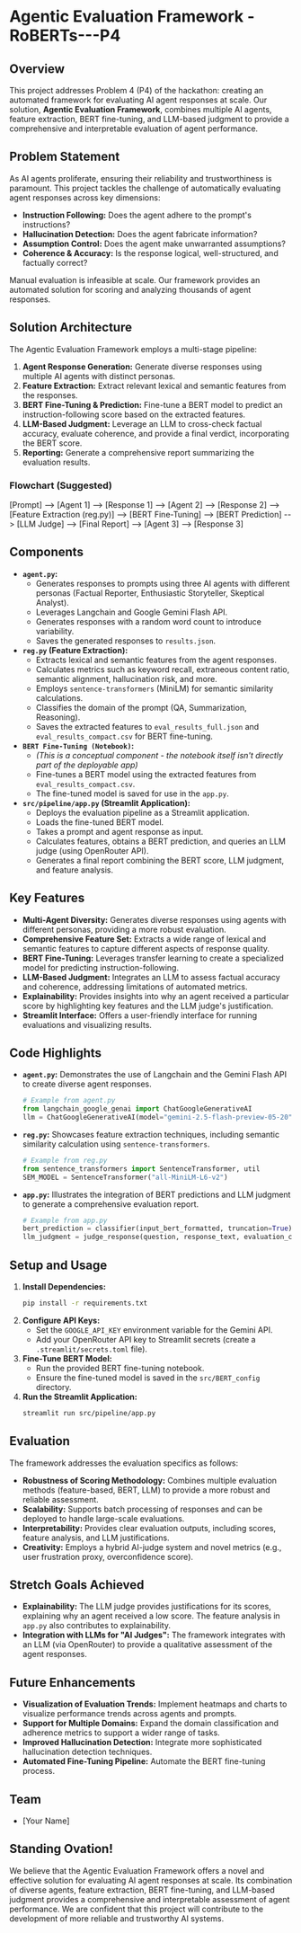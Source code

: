 
# Agentic Evaluation Framework - RoBERTs---P4

## Overview

This project addresses Problem 4 (P4) of the hackathon: creating an automated framework for evaluating AI agent responses at scale.  Our solution, **Agentic Evaluation Framework**, combines multiple AI agents, feature extraction, BERT fine-tuning, and LLM-based judgment to provide a comprehensive and interpretable evaluation of agent performance.

## Problem Statement

As AI agents proliferate, ensuring their reliability and trustworthiness is paramount.  This project tackles the challenge of automatically evaluating agent responses across key dimensions:

*   **Instruction Following:** Does the agent adhere to the prompt's instructions?
*   **Hallucination Detection:** Does the agent fabricate information?
*   **Assumption Control:** Does the agent make unwarranted assumptions?
*   **Coherence & Accuracy:** Is the response logical, well-structured, and factually correct?

Manual evaluation is infeasible at scale.  Our framework provides an automated solution for scoring and analyzing thousands of agent responses.

## Solution Architecture

The Agentic Evaluation Framework employs a multi-stage pipeline:

1.  **Agent Response Generation:** Generate diverse responses using multiple AI agents with distinct personas.
2.  **Feature Extraction:** Extract relevant lexical and semantic features from the responses.
3.  **BERT Fine-Tuning & Prediction:** Fine-tune a BERT model to predict an instruction-following score based on the extracted features.
4.  **LLM-Based Judgment:** Leverage an LLM to cross-check factual accuracy, evaluate coherence, and provide a final verdict, incorporating the BERT score.
5.  **Reporting:** Generate a comprehensive report summarizing the evaluation results.

### Flowchart (Suggested)
[Prompt] --> [Agent 1] --> [Response 1] --> [Agent 2] --> [Response 2] --> [Feature Extraction (reg.py)] --> [BERT Fine-Tuning] --> [BERT Prediction] --> [LLM Judge] --> [Final Report] --> [Agent 3] --> [Response 3]


## Components

*   **`agent.py`:**
    *   Generates responses to prompts using three AI agents with different personas (Factual Reporter, Enthusiastic Storyteller, Skeptical Analyst).
    *   Leverages Langchain and Google Gemini Flash API.
    *   Generates responses with a random word count to introduce variability.
    *   Saves the generated responses to `results.json`.
*   **`reg.py` (Feature Extraction):**
    *   Extracts lexical and semantic features from the agent responses.
    *   Calculates metrics such as keyword recall, extraneous content ratio, semantic alignment, hallucination risk, and more.
    *   Employs `sentence-transformers` (MiniLM) for semantic similarity calculations.
    *   Classifies the domain of the prompt (QA, Summarization, Reasoning).
    *   Saves the extracted features to `eval_results_full.json` and `eval_results_compact.csv` for BERT fine-tuning.
*   **`BERT Fine-Tuning (Notebook)`:**
    *   *(This is a conceptual component - the notebook itself isn't directly part of the deployable app)*
    *   Fine-tunes a BERT model using the extracted features from `eval_results_compact.csv`.
    *   The fine-tuned model is saved for use in the `app.py`.
*   **`src/pipeline/app.py` (Streamlit Application):**
    *   Deploys the evaluation pipeline as a Streamlit application.
    *   Loads the fine-tuned BERT model.
    *   Takes a prompt and agent response as input.
    *   Calculates features, obtains a BERT prediction, and queries an LLM judge (using OpenRouter API).
    *   Generates a final report combining the BERT score, LLM judgment, and feature analysis.

## Key Features

*   **Multi-Agent Diversity:**  Generates diverse responses using agents with different personas, providing a more robust evaluation.
*   **Comprehensive Feature Set:** Extracts a wide range of lexical and semantic features to capture different aspects of response quality.
*   **BERT Fine-Tuning:** Leverages transfer learning to create a specialized model for predicting instruction-following.
*   **LLM-Based Judgment:** Integrates an LLM to assess factual accuracy and coherence, addressing limitations of automated metrics.
*   **Explainability:** Provides insights into why an agent received a particular score by highlighting key features and the LLM judge's justification.
*   **Streamlit Interface:**  Offers a user-friendly interface for running evaluations and visualizing results.

## Code Highlights

*   **`agent.py`:** Demonstrates the use of Langchain and the Gemini Flash API to create diverse agent responses.
    ```python
    # Example from agent.py
    from langchain_google_genai import ChatGoogleGenerativeAI
    llm = ChatGoogleGenerativeAI(model="gemini-2.5-flash-preview-05-20", temperature=0.7)
    ```
*   **`reg.py`:** Showcases feature extraction techniques, including semantic similarity calculation using `sentence-transformers`.
    ```python
    # Example from reg.py
    from sentence_transformers import SentenceTransformer, util
    SEM_MODEL = SentenceTransformer("all-MiniLM-L6-v2")
    ```
*   **`app.py`:**  Illustrates the integration of BERT predictions and LLM judgment to generate a comprehensive evaluation report.
    ```python
    # Example from app.py
    bert_prediction = classifier(input_bert_formatted, truncation=True)
    llm_judgment = judge_response(question, response_text, evaluation_criteria, bert_score_data)
    ```

## Setup and Usage

1.  **Install Dependencies:**
    ```bash
    pip install -r requirements.txt
    ```
2.  **Configure API Keys:**
    *   Set the `GOOGLE_API_KEY` environment variable for the Gemini API.
    *   Add your OpenRouter API key to Streamlit secrets (create a `.streamlit/secrets.toml` file).
3.  **Fine-Tune BERT Model:**
    *   Run the provided BERT fine-tuning notebook.
    *   Ensure the fine-tuned model is saved in the `src/BERT_config` directory.
4.  **Run the Streamlit Application:**
    ```bash
    streamlit run src/pipeline/app.py
    ```

## Evaluation

The framework addresses the evaluation specifics as follows:

*   **Robustness of Scoring Methodology:** Combines multiple evaluation methods (feature-based, BERT, LLM) to provide a more robust and reliable assessment.
*   **Scalability:** Supports batch processing of responses and can be deployed to handle large-scale evaluations.
*   **Interpretability:** Provides clear evaluation outputs, including scores, feature analysis, and LLM justifications.
*   **Creativity:**  Employs a hybrid AI-judge system and novel metrics (e.g., user frustration proxy, overconfidence score).

## Stretch Goals Achieved

*   **Explainability:** The LLM judge provides justifications for its scores, explaining why an agent received a low score.  The feature analysis in `app.py` also contributes to explainability.
*   **Integration with LLMs for "AI Judges":** The framework integrates with an LLM (via OpenRouter) to provide a qualitative assessment of the agent responses.

## Future Enhancements

*   **Visualization of Evaluation Trends:** Implement heatmaps and charts to visualize performance trends across agents and prompts.
*   **Support for Multiple Domains:** Expand the domain classification and adherence metrics to support a wider range of tasks.
*   **Improved Hallucination Detection:** Integrate more sophisticated hallucination detection techniques.
*   **Automated Fine-Tuning Pipeline:** Automate the BERT fine-tuning process.

## Team

*   [Your Name]

## Standing Ovation!

We believe that the Agentic Evaluation Framework offers a novel and effective solution for evaluating AI agent responses at scale. Its combination of diverse agents, feature extraction, BERT fine-tuning, and LLM-based judgment provides a comprehensive and interpretable assessment of agent performance. We are confident that this project will contribute to the development of more reliable and trustworthy AI systems.